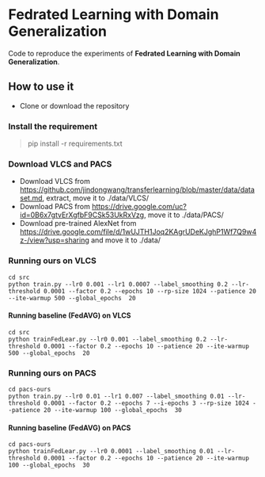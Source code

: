 # Fedrated Learning with Domain Generalization
Code to reproduce the experiments of **Fedrated Learning with Domain Generalization**.
## How to use it
* Clone or download the repository
### Install the requirement
 >  pip install -r requirements.txt
### Download VLCS and PACS
* Download VLCS from https://github.com/jindongwang/transferlearning/blob/master/data/dataset.md, extract, move it to ./data/VLCS/
* Download PACS from https://drive.google.com/uc?id=0B6x7gtvErXgfbF9CSk53UkRxVzg, move it to ./data/PACS/
* Download pre-trained AlexNet from https://drive.google.com/file/d/1wUJTH1Joq2KAgrUDeKJghP1Wf7Q9w4z-/view?usp=sharing and move it to ./data/
### Running ours on VLCS
``` 
cd src
python train.py --lr0 0.001 --lr1 0.0007 --label_smoothing 0.2 --lr-threshold 0.0001 --factor 0.2 --epochs 10 --rp-size 1024 --patience 20 --ite-warmup 500 --global_epochs  20
```
#### Running baseline  (FedAVG)  on VLCS
``` 
cd src
python trainFedLear.py --lr0 0.001 --label_smoothing 0.2 --lr-threshold 0.0001 --factor 0.2 --epochs 10 --patience 20 --ite-warmup 500 --global_epochs  20
```
### Running ours on PACS
``` 
cd pacs-ours
python train.py --lr0 0.01 --lr1 0.007 --label_smoothing 0.01 --lr-threshold 0.0001 --factor 0.2 --epochs 7 --i-epochs 3 --rp-size 1024 --patience 20 --ite-warmup 100 --global_epochs  30
```

#### Running baseline  (FedAVG)  on PACS
``` 
cd pacs-ours
python trainFedLear.py --lr0 0.0001 --label_smoothing 0.01 --lr-threshold 0.0001 --factor 0.2 --epochs 10 --patience 20 --ite-warmup 100 --global_epochs  30
```

